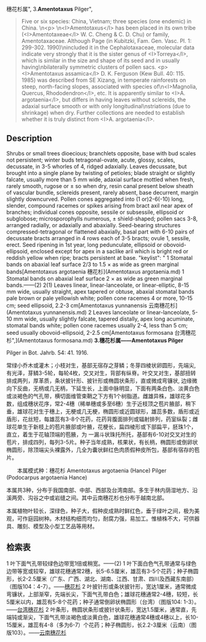 穗花杉属",
3.**Amentotaxus** Pilger",

> Five or six species: China, Vietnam; three species (one endemic) in China.&#x0D;\n&lt;p&gt;&#x0D;\n&lt;I&gt;Amentotaxus&lt;/I&gt; has been placed in its own tribe (&lt;I&gt;Amentotaxeae&lt;/I&gt; W. C. Cheng &amp; C. D. Chu) or family, Amentotaxaceae. Although Page (in Kubitzki, Fam. Gen. Vasc. Pl. 1: 299-302. 1990)\nincluded it in the Cephalotaxaceae, molecular data indicate very strongly that it is the sister genus of &lt;I&gt;Torreya&lt;/I&gt;, which is similar in the size and shape of its seed and in usually having\nbilaterally symmetric clusters of pollen sacs. &lt;p&gt;&lt;I&gt;Amentotaxus assamica&lt;/I&gt; D. K. Ferguson (Kew Bull. 40: 115. 1985) was described from SE Xizang, in temperate rainforests on steep, north-facing slopes, associated with species of\n&lt;I&gt;Magnolia, Quercus, Rhododendron&lt;/I&gt;, etc. It is apparently similar to &lt;I&gt;A. argotaenia&lt;/I&gt;, but differs in having leaves without sclereids, the adaxial surface smooth or with only longitudinal\nstriations (due to shrinkage) when dry. Further collections are needed to establish whether it is truly distinct from &lt;I&gt;A. argotaenia&lt;/I&gt;.

## Description
Shrubs or small trees dioecious; branchlets opposite, base with bud scales not persistent; winter buds tetragonal-ovate, acute, glossy, scales, decussate, in 3-5 whorles of 4, ridged adaxially. Leaves decussate, but brought into a single plane by twisting of petioles; blade straight or slightly falcate, usually more than 5 mm wide, adaxial surface mottled when fresh, rarely smooth, rugose or ±  so when dry, resin canal present below sheath of vascular bundle, sclereids present, rarely absent, base decurrent, margin slightly downcurved. Pollen cones aggregated into (1 or)2-6(-10) long, slender, compound racemes or spikes arising from bract axil near apex of branches; individual cones opposite, sessile or subsessile, ellipsoid or subglobose; microsporophylls numerous, ±  shield-shaped; pollen sacs 3-8, arranged radially, or adaxially and abaxially. Seed-bearing structures compressed-tetragonal or flattened abaxially, basal part with 6-10 pairs of decussate bracts arranged in 4 rows each of 3-5 bracts; ovule 1, sessile, erect. Seed ripening in 1st year, long pedunculate, ellipsoid or obovoid-ellipsoid, enclosed except for apex in a saclike aril which is bright red or reddish yellow when ripe; bracts persistent at base.
  "keylist": "
1 Stomatal bands on abaxial leaf surface 2/3 to 1.5 × as wide as green marginal bands[Amentotaxus argotaenia 穗花杉](Amentotaxus argotaenia.md)
1 Stomatal bands on abaxial leaf surface 2 × as wide as green marginal bands.——(2)
2(1) Leaves linear, linear-lanceolate, or linear-elliptic, 8-15 mm wide, usually straight, apex tapered or obtuse, abaxial stomatal bands pale brown or pale yellowish white; pollen cone racemes 4 or more, 10-15 cm; seed ellipsoid, 2.2-3 cm[Amentotaxus yunnanensis 云南穗花杉](Amentotaxus yunnanensis.md)
2 Leaves lanceolate or linear-lanceolate, 5-10 mm wide, usually slightly falcate, tapered distally, apex long acuminate, stomatal bands white; pollen cone racemes usually 2-4, less than 5 cm; seed usually obovoid-ellipsoid, 2-2.5 cm[Amentotaxus formosana 台湾穗花杉",](Amentotaxus formosana.md)
**3.穗花杉属——Amentotaxus Pilger**

Pilger in Bot. Jahrb. 54: 41. 1916.

常绿小乔木或灌木；小枝对生，基部无宿存之芽鳞；冬芽四棱状卵圆形，先端尖,有光泽，芽鳞3-5轮，每轮4枚，交叉对生，背部有纵脊。叶交叉对生，基部扭转排成两列，厚革质，条状披针形、披针形或椭圆状条形，直或微成弯镰状, 边缘微向下反曲，无柄或几无柄，下延生长，上面中脉明显，下面有两条白色、淡黄白色或淡褐色的气孔带，横切面维管束鞘之下方有1个树脂道。雌雄异株，雄球花多数，组成穗状花序，常2-4穗（稀单穗或多至6穗）生于近枝顶之苞片腋部，稍下垂，雄球花对生于穗上，无梗或几无梗，椭圆形或近圆球形，雄蕊多数，盾形或近盾形，花丝短，每雄蕊有3-8个花药，花药背腹面排列或辐射排列，药室纵裂；雌球花单生于新枝上的苞片腋部或叶腋，花梗长，扁四棱形或下部扁平，胚珠1个，直立，着生于花轴顶端的苞腋，为 一漏斗状珠托所托，基部有6-10对交叉对生的苞片，排成四列，每列3-5片。种子当年成熟，核果状，有长柄，椭圆形或倒卵状椭圆形，除顶端尖头裸露外，几全为囊状鲜红色肉质假种皮所包，基部有宿存的苞片。
<p style='text-indent:28px'>本属模式种：穗花杉 Amentotaxus argotaenia (Hance) Pilger (Podocarpus argotaenia Hance)

本属共3种，分布于我国南部、中部、西部及台湾南部。多生于林内荫湿地方、沿溪两旁、沟谷之中或岩缝之间。其中云南穗花杉也分布于越南北部。

本属植物叶较长，深绿色，种子大，假种皮成熟时鲜红色，垂于绿叶之间，极为美观，可作庭园树种。木材结构细而均匀，耐腐力强，易加工。惟植株不大，可供器具、雕刻、模型及小型工艺品等用材。

## 检索表

1 叶下面气孔带较绿色边带宽1倍或稍宽。——(2)
1 叶下面白色气孔带通常与绿色边带等宽或较窄，雄球花穗通常2穗，长5-6.5厘米，雄蕊有3-5个花药；种子椭圆形，长2-2.5厘米（广东、广西、湖北、湖南、江西、甘肃、四川及西藏东南部）（图版104：4-7）。——[穗花杉](Amentotaxus%20argotaenia.md)
2 叶披针形或条状披针形，宽达1厘米，通常微成弯镰状，上部渐窄，先端长尖，下面气孔带白色；雄球花穗通常2-4穗，较短，长5厘米以内，雄蕊有5-8个花药；种子通常倒卵状椭圆形（台湾）（图版104: 1-3）。——[台湾穗花杉](Amentotaxus%20formosana.md)
2 叶条形，椭圆状条形或披针状条形，宽达1.5厘米，通常直，先端钝或渐尖，下面气孔带淡褐色或淡黄白色，雄球花穗通常4穗或4穗以上，长10-15厘米，雄蕊有4-8（多为6-7）个花药；种子椭圆形，长2.2-3厘米（云南）（图版103）。——[云南穗花杉](Amentotaxus%20yunnanensis.md)
